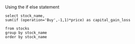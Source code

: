 Using the if else statement
​
```
select stock_name,
sum(if (operation='Buy',-1,1)*price) as capital_gain_loss
​
from stocks
group by stock_name
order by stock_name
```
